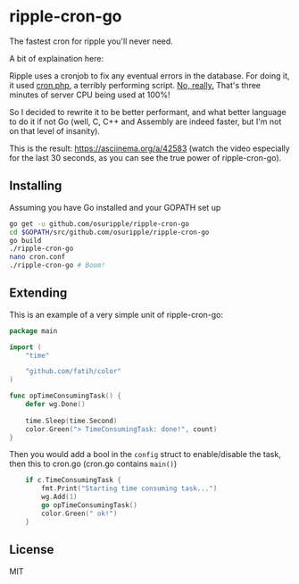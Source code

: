 # ripple-cron-go

The fastest cron for ripple you'll never need.

A bit of explaination here:

Ripple uses a cronjob to fix any eventual errors in the database. For doing it, it used [cron.php](https://github.com/osuripple/ripple/blob/master/osu.ppy.sh/cron.php), a terribly performing script. [No, really.](https://y.zxq.co/minzed.jpg) That's three minutes of server CPU being used at 100%!

So I decided to rewrite it to be better performant, and what better language to do it if not Go (well, C, C++ and Assembly are indeed faster, but I'm not on that level of insanity).

This is the result: https://asciinema.org/a/42583 (watch the video especially for the last 30 seconds, as you can see the true power of ripple-cron-go).

## Installing

Assuming you have Go installed and your GOPATH set up

```sh
go get -u github.com/osuripple/ripple-cron-go
cd $GOPATH/src/github.com/osuripple/ripple-cron-go
go build
./ripple-cron-go
nano cron.conf
./ripple-cron-go # Boom!
```

## Extending

This is an example of a very simple unit of ripple-cron-go:

```go
package main

import (
	"time"

	"github.com/fatih/color"
)

func opTimeConsumingTask() {
	defer wg.Done()
	
	time.Sleep(time.Second)
	color.Green("> TimeConsumingTask: done!", count)
}
```

Then you would add a bool in the `config` struct to enable/disable the task, then this to cron.go (cron.go contains `main()`)

```go
	if c.TimeConsumingTask {
		fmt.Print("Starting time consuming task...")
		wg.Add(1)
		go opTimeConsumingTask()
		color.Green(" ok!")
	}
```

## License

MIT

